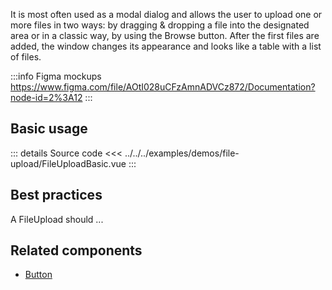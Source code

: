 It is most often used as a modal dialog and allows the user to upload one or more files in two ways: by dragging & dropping a file into the designated area or in a classic way, by using the Browse button. After the first files are added, the window changes its appearance and looks like a table with a list of files.

:::info Figma mockups
https://www.figma.com/file/AOtI028uCFzAmnADVCz872/Documentation?node-id=2%3A12
:::

## Basic usage

<FileUploadBasic />

::: details Source code
<<< ../../../examples/demos/file-upload/FileUploadBasic.vue
:::

## Best practices

A FileUpload should ...

## Related components

- [Button](/components/button/button.doc)
